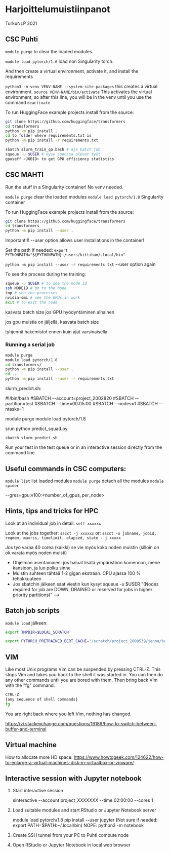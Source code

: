 # Harjoittelumuistiinpanot
TurkuNLP 2021

## CSC Puhti

`module purge` to clear the loaded modules.

`module load pytorch/1.6` load non Singularity torch.

And then create a virtual environment, activate it, and install the requirements

`python3 -m venv VENV-NAME --system-site-packages` this creates a virtual environment.
`source VENV-NAME/bin/activate` This activates the virtual environment, so after this line, you will be in the venv until you use the command `deactivate`

To run HuggingFace example projects install from the source:

```bash
git clone https://github.com/huggingface/transformers
cd transformers
python -m pip install .
cd to folder where requirements.txt is
python -m pip install -r requirements.txt
```

```bash
sbatch slurm_train_qa.bash # aja batch job
squeue -u $USER # kysy jonossa olevat työt
gpuseff <JOBID> to get GPU efficiency statistics
```

## CSC MAHTI

Run the stuff in a Singularity container! No venv needed.

`module purge` clear the loaded modules
`module load pytorch/1.8` Singularity container

To run HuggingFace example projects install from the source:

```bash
git clone https://github.com/huggingface/transformers
cd transformers
python -m pip install --user . 
```
Important!!! --user option allows user installations in the container!

Set the path if needed:
`export PYTHONPATH="${PYTHONPATH}:/users/kittihan/.local/bin"`

`python -m pip install --user -r requirements.txt` --user option again

To see the process during the training:
```bash
squeue -u $USER # to see the node id
ssh NODEID # go to the node
top # see the processes
nvidia-smi # see the GPUs in work
exit # to exit the node
```

kasvata batch size jos GPU hyödyntäminen alhainen

jos gpu muistia on jäljellä, kasvata batch size

tyhjennä hakemistot ennen kuin ajat varsinaisella 

### Running a serial job

```bash
module purge
module load pytorch/1.8
cd transformers/
python -m pip install --user .
cd ..
python -m pip install --user -r requirements.txt
```
slurm_predict.sh:

#!/bin/bash
#SBATCH --account=project_2002820
#SBATCH --partition=test
#SBATCH --time=00:05:00
#SBATCH --nodes=1
#SBATCH --ntasks=1

module purge
module load pytorch/1.8

srun python predict_squad.py

```sbatch slurm_predict.sh```

Run your test in the test queue or in an interactive session directly from the command line

## Useful commands in CSC computers:

`module list` list loaded modules
`module purge` detach all the modules
`module spider`


--gres=gpu:v100:<number_of_gpus_per_node>

## Hints, tips and tricks for HPC

Look at an individual job in detail: `seff xxxxxx` 

Look at the jobs together: `sacct -j xxxxxx` or: `sacct -o jobname, jobid, reqmem, maxrss, timelimit, elapsed, state - j xxxxx`

Jos työ varaa 40 corea (kaikki) se vie myös koko noden muistin (silloin on ok varata myös noden muisti)

- Ohjelman asentaminen: jos haluat lisätä ympäristöön komennon, mene kansioon, ja luo polku sinne
- Muistin suhteen tähtää 1-2 gigan ekstraan. CPU ajassa 100 % tehokkuuteen
- Jos sbatchin jälkeen saat viestin kun kysyt squeue -u $USER "(Nodes required for job are DOWN, DRAINED or reserved for jobs in higher priority partitions)" --> 

## Batch job scripts

`module load` jälkeen:

```bash
export TMPDIR=$LOCAL_SCRATCH

export PYTORCH_PRETRAINED_BERT_CACHE="/scratch/project_2000539/jenna/bert_cache"
```
## VIM

Like most Unix programs Vim can be suspended by pressing CTRL-Z. This stops Vim and takes you back to the shell it was started in. You can then do any other commands until you are bored with them. Then bring back Vim with the "fg" command.

```bash
CTRL-Z
{any sequence of shell commands}
fg
```

You are right back where you left Vim, nothing has changed.

https://vi.stackexchange.com/questions/16189/how-to-switch-between-buffer-and-terminal


## Virtual machine 

How to allocate more HD space: https://www.howtogeek.com/124622/how-to-enlarge-a-virtual-machines-disk-in-virtualbox-or-vmware/

## Interactive session with Jupyter notebook

1. Start interactive session

   sinteractive --account project_XXXXXXX --time 02:00:00 --cores 1
   
2. Load suitable modules and start RStudio or Jupyter Notebook server
   
   module load pytorch/1.8
   pip install --user jupyter
   (Not sure if needed: export PATH=$PATH:~/.local/bin)
   NOPE: python3 -m notebook

3. Create SSH tunnel from your PC to Puhti compute node

4. Open RStudio or Jupyter Notebook in local web browser












